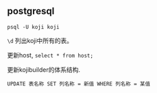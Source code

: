 ## postgresql ##

    psql -U koji koji

`\d` 列出koji中所有的表。

更新host, `select * from host;`

更新kojibuilder的体系结构.

`UPDATE 表名称 SET 列名称 = 新值 WHERE 列名称 = 某值`

